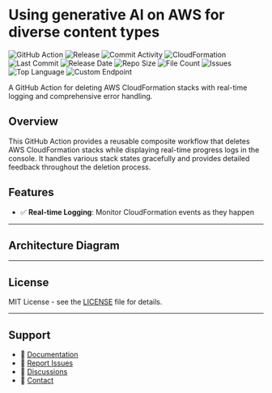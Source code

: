# Using generative AI on AWS for diverse content types

![GitHub Action](https://img.shields.io/badge/GitHub-Action-blue?logo=github)&nbsp;![Release](https://github.com/subhamay-bhattacharyya/0802-gen-ai-cft/actions/workflows/release.yaml/badge.svg)&nbsp;![Commit Activity](https://img.shields.io/github/commit-activity/t/subhamay-bhattacharyya/0802-gen-ai-cft)&nbsp;![CloudFormation](https://img.shields.io/badge/AWS-CloudFormation-orange?logo=amazonaws)&nbsp;![Last Commit](https://img.shields.io/github/last-commit/subhamay-bhattacharyya/0802-gen-ai-cft)&nbsp;![Release Date](https://img.shields.io/github/release-date/subhamay-bhattacharyya/0802-gen-ai-cft)&nbsp;![Repo Size](https://img.shields.io/github/repo-size/subhamay-bhattacharyya/0802-gen-ai-cft)&nbsp;![File Count](https://img.shields.io/github/directory-file-count/subhamay-bhattacharyya/0802-gen-ai-cft)&nbsp;![Issues](https://img.shields.io/github/issues/subhamay-bhattacharyya/0802-gen-ai-cft)&nbsp;![Top Language](https://img.shields.io/github/languages/top/subhamay-bhattacharyya/0802-gen-ai-cft)&nbsp;![Custom Endpoint](https://img.shields.io/endpoint?url=https://gist.githubusercontent.com/bsubhamay/002f471cc12ef20cef5237953401304e/raw/0802-gen-ai-cft.json?)


A GitHub Action for deleting AWS CloudFormation stacks with real-time logging and comprehensive error handling.

## Overview

This GitHub Action provides a reusable composite workflow that deletes AWS CloudFormation stacks while displaying real-time progress logs in the console. It handles various stack states gracefully and provides detailed feedback throughout the deletion process.

## Features

- ✅ **Real-time Logging**: Monitor CloudFormation events as they happen

---

## Architecture Diagram


---

## License

MIT License - see the [LICENSE](LICENSE) file for details.

---

## Support

- 📖 [Documentation](https://github.com/subhamay-bhattacharyya/0802-gen-ai-cft/wiki)
- 🐛 [Report Issues](https://github.com/subhamay-bhattacharyya/0802-gen-ai-cft/issues)
- 💬 [Discussions](https://github.com/subhamay-bhattacharyya/0802-gen-ai-cft/discussions)
- 📧 [Contact](mailto:support@subhamay.aws@gmail.com)